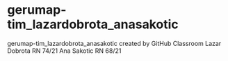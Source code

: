# gerumap-tim_lazardobrota_anasakotic
gerumap-tim_lazardobrota_anasakotic created by GitHub Classroom
Lazar Dobrota RN 74/21
Ana Sakotic RN 68/21
